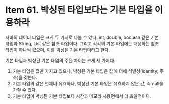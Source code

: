 # Item 61. 박싱된 타입보다는 기본 타입을 이용하라
자바의 데이터 타입은 크게 두 가지로 나눌 수 있다. 
int, double, boolean 같은 기본 타입과 String, List 같은 참조 타입이다. 
그리고 각각의 기본 타입에는 대응하는 참조 타입이 하나씩 있으며, 이를 박싱된 기본 타입이라고 한다. 

기본 타입과 박싱된 기본 타입의 주된 차이는 크게 세 가지다. 
1. 기본 타입은 값만 가지고 있으나, 박싱된 기본 타입은 값에 더해 식별성(identity; 주소)을 갖는다.
2. 기본 타입의 값은 언제나 유효하나, 박싱된 기본 타입은 유효하지 않은 값, 즉 null을 가질 수 있다. 
3. 기본 타입이 박싱된 기본 타입보다 시간과 메모리 사용면에서 더 효율적이다.